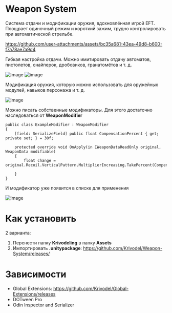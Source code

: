 # Weapon System
Система отдачи и модификации оружия, вдохновлённая игрой EFT. Поощрает одиночный режим и короткий зажим, трудно контролировать при автоматической стрельбе.

https://github.com/user-attachments/assets/bc35a681-43ea-49d8-b600-f7a78ae7a9d4

Гибкая настройка отдачи. Можно имитировать отдачу автоматов, пистолетов, снайперок, дробовиков, гранатомётов и т. д.

![image](https://github.com/user-attachments/assets/19e4ce14-98ca-4200-ba24-02e51d03c4cc)
![image](https://github.com/user-attachments/assets/da7bff05-d1d3-459e-a7ae-1a52bd30e608)

Модификация оружия, которую можно использовать для оружейных модулей, навыков персонажа и т. д.

![image](https://github.com/user-attachments/assets/8dc243fd-5100-4668-b392-64e097cab97a)

Можно писать собственные модификаторы. Для этого достаточно наследоваться от **WeaponModifier**

```
public class ExampleModifier : WeaponModifier
{
    [field: SerializeField] public float CompensationPercent { get; private set; } = 30f;

    protected override void OnApply(in IWeaponDataReadOnly original, WeaponData modifiable)
    {
        float change = original.Recoil.VerticalPattern.MultiplierIncreasing.TakePercent(CompensationPercent);

    }
}
```

И модификатор уже появится в списке для применения

![image](https://github.com/user-attachments/assets/8a0fb88c-2751-4da7-a4c6-d1741167e41c)

# Как установить
2 варианта:
1) Перенести папку **Krivodeling** в папку **Assets**
2) Импортировать **.unitypackage**: https://github.com/Krivodel/Weapon-System/releases/
# Зависимости
- Global Extensions: https://github.com/Krivodel/Global-Extensions/releases
- DOTween Pro
- Odin Inspector and Serializer

